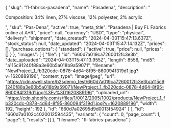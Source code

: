 {
  "slug": "fl-fabrics-pasadena",
  "name": "Pasadena",
  "description": "<p>Composition: 34% linen, 27% viscose, 12% polyester, 2% acrylic</p>",
  "sku": "Pas-Dena",
  "active": true,
  "meta_title": "Pasadena | Buy FL Fabrics online at A+R",
  "price": null,
  "currency": "USD",
  "type": "physical",
  "delivery": "shipment",
  "date_created": "2024-04-03T15:47:13.637Z",
  "stock_status": null,
  "date_updated": "2024-04-03T15:47:14.132Z",
  "prices": [],
  "purchase_options": {
    "standard": {
      "active": true,
      "price": null,
      "prices": []
    }
  },
  "images": [
    {
      "file": {
        "id": "660d7a019ca7260012fc3e3b",
        "date_uploaded": "2024-04-03T15:47:13.955Z",
        "length": 8556,
        "md5": "a115c91240f88a3e60b5a018b9a59071",
        "filename": "NewProject_1_fb320cdc-0878-4d64-8f95-860094f319d1.jpg?v=1620889196",
        "content_type": "image/jpeg",
        "url": "https://cdn.swell.store/b2sdemo_test/660d7a019ca7260012fc3e3b/a115c91240f88a3e60b5a018b9a59071/NewProject_1_fb320cdc-0878-4d64-8f95-860094f319d1.jpg%3Fv%3D1620889196",
        "uploaded_url": "https://cdn.shopify.com/s/files/1/0012/2005/1002/products/NewProject_1_fb320cdc-0878-4d64-8f95-860094f319d1.jpg?v=1620889196",
        "width": 192,
        "height": 192
      },
      "id": "660d7a02695d9d0013f54924"
    }
  ],
  "id": "660d7a0102c4020012594435",
  "variants": {
    "count": 0,
    "page_count": 1,
    "page": 1,
    "results": []
  },
  "filename": "fl-fabrics-pasadena"
}